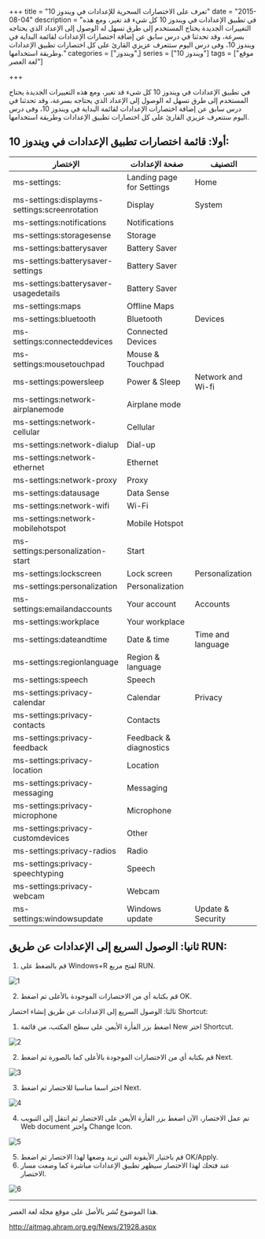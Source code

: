 +++
title = "تعرف على الاختصارات السحرية للإعدادات في ويندوز 10"
date = "2015-08-04"
description = "في تطبيق الإعدادات في ويندوز 10 كل شيء قد تغير، ومع هذه التغييرات الجديدة يحتاج المستخدم إلى طرق تسهل له الوصول إلى الإعداد الذي يحتاجه بسرعة، وقد تحدثنا في درس سابق عن إضافة اختصارات الإعدادات لقائمة البداية في ويندوز 10، وفى درس اليوم ستتعرف عزيزي القارئ على كل اختصارات تطبيق الإعدادات وطريقة استخدامها."
categories = ["ويندوز",]
series = ["ويندوز 10"]
tags = ["موقع لغة العصر"]

+++

في تطبيق الإعدادات في ويندوز 10 كل شيء قد تغير، ومع هذه التغييرات الجديدة يحتاج المستخدم إلى طرق تسهل له الوصول إلى الإعداد الذي يحتاجه بسرعة، وقد تحدثنا في درس سابق عن إضافة اختصارات الإعدادات لقائمة البداية في ويندوز 10، وفى درس اليوم ستتعرف عزيزي القارئ على كل اختصارات تطبيق الإعدادات وطريقة استخدامها.

## أولا: قائمة اختصارات تطبيق الإعدادات في ويندوز 10:

| الإختصار | صفحة الإعدادات | التصنيف |
| ---- | ---- | ---- |
| ms-settings: | Landing page for Settings | Home |
| ms-settings:displayms-settings:screenrotation | Display | System |
| ms-settings:notifications | Notifications | |
| ms-settings:storagesense | Storage | |
| ms-settings:batterysaver | Battery Saver | |
| ms-settings:batterysaver-settings | Battery Saver | |
| ms-settings:batterysaver-usagedetails | Battery Saver | |
| ms-settings:maps | Offline Maps | |
| ms-settings:bluetooth | Bluetooth | Devices |
| ms-settings:connecteddevices | Connected Devices | |
| ms-settings:mousetouchpad | Mouse & Touchpad | |
| ms-settings:powersleep | Power & Sleep | Network and Wi-fi |
| ms-settings:network-airplanemode | Airplane mode | |
| ms-settings:network-cellular | Cellular | |
| ms-settings:network-dialup | Dial-up | |
| ms-settings:network-ethernet | Ethernet | |
| ms-settings:network-proxy | Proxy | |
| ms-settings:datausage | Data Sense | |
| ms-settings:network-wifi | Wi-Fi | |
| ms-settings:network-mobilehotspot | Mobile Hotspot | |
| ms-settings:personalization-start | Start | |
| ms-settings:lockscreen | Lock screen | Personalization |
| ms-settings:personalization | Personalization | |
| ms-settings:emailandaccounts | Your account | Accounts |
| ms-settings:workplace | Your workplace | |
| ms-settings:dateandtime | Date & time | Time and language |
| ms-settings:regionlanguage | Region & language | |
| ms-settings:speech | Speech | |
| ms-settings:privacy-calendar | Calendar | Privacy |
| ms-settings:privacy-contacts | Contacts | |
| ms-settings:privacy-feedback | Feedback & diagnostics | |
| ms-settings:privacy-location | Location | |
| ms-settings:privacy-messaging | Messaging | |
| ms-settings:privacy-microphone | Microphone | |
| ms-settings:privacy-customdevices | Other | |
| ms-settings:privacy-radios | Radio | |
| ms-settings:privacy-speechtyping | Speech | |
| ms-settings:privacy-webcam | Webcam | |
| ms-settings:windowsupdate | Windows update | Update & Security |

## ثانيا: الوصول السريع إلى الإعدادات عن طريق RUN:

1. قم بالضغط على Windows+R لفتح مربع RUN.

![](images/2015-635742954007724534-772.jpg "1")

2. قم بكتابة أي من الاختصارات الموجودة بالأعلى ثم اضغط OK.

ثالثا: الوصول السريع إلى الإعدادات عن طريق إنشاء اختصار Shortcut:

1. اضغط بزر الفأرة الأيمن على سطح المكتب، من قائمة New اختر Shortcut.

![](images/2015-635742954179130784-913.jpg "2")

2. قم بكتابة أي من الاختصارات الموجودة بالأعلى كما بالصورة ثم اضغط Next.

![](images/2015-635742954379912034-991.jpg "3")

3. اختر اسما مناسبا للاختصار ثم اضغط Next.

![](images/2015-635742954531787034-178.jpg "4")

4. تم عمل الاختصار، الآن اضغط بزر الفأرة الأيمن على الاختصار ثم انتقل إلى التبويب Web document واختر Change Icon.

![](images/2015-635742954709287034-928.jpg "5")

5. قم باختيار الأيقونة التي تريد وضعها لهذا الاختصار ثم اضغط OK/Apply.
6. عند فتحك لهذا الاختصار سيظهر تطبيق الإعدادات مباشرة كما وضعت مسار الاختصار.

![](thumbnail-2015-635742954835693284-569.jpg "6")

---
هذا الموضوع نٌشر باﻷصل على موقع مجلة لغة العصر.

http://aitmag.ahram.org.eg/News/21928.aspx